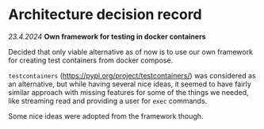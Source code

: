 # Architecture decision record

*23.4.2024* **Own framework for testing in docker containers**

Decided that only viable alternative as of now is to use our own framework for creating test containers from docker compose.

`testcontainers` (https://pypi.org/project/testcontainers/) was considered as an alternative, but while having several nice ideas, it seemed to have fairly similar approach with missing features for some of the things we needed, like streaming read and providing a user for `exec` commands.

Some nice ideas were adopted from the framework though.
